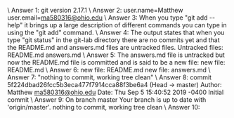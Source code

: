 \\ Answer 1: git version 2.17.1
\\ Answer 2: user.name=Matthew
             user.email=ma580316@ohio.edu
\\ Answer 3: When you type "git add --help" it brings up a large description                of different commands you can type in using the "git add" command.
\\ Answer 4: The output states that when you type "git status" in the git-lab               directory there are no commits yet and that the README.md and                  answers.md files are untracked files.
             Untracked files: README.md answers.md
\\ Answer 5: The answers.md file is untracked but now the README.md file is                 committed and is said to be a new file: 
             new file:  README.md
\\ Answer 6: new file:  README.md
             new file:  answers.md
\\ Answer 7: "nothing to commit, working tree clean"
\\ Answer 8: commit 5f224dbad26fcc5b3eca477f7914cca88f3be6a4 (Head -> master)
             Author: Matthew <ma580316@ohio.edu>
             Date:   Thu Sep 5 15:40:52 2019 -0400
             Initial commit
\\ Answer 9: On branch master
             Your branch is up to date with 'origin/master'.
             nothing to commit, working tree clean
\\ Answer 10: 